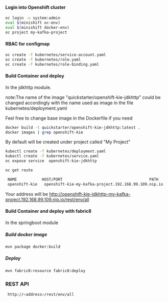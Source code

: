#### Login into Openshift cluster
```sh
oc login -u system:admin
eval $(minishift oc-env) 
eval $(minishift docker-env)
oc project my-kafka-project
```
#### RBAC for configmap
```sh
oc create -f kubernetes/service-account.yaml
oc create -f kubernetes/role.yaml
oc create -f kubernetes/role-binding.yaml
```
#### Build Container and deploy
In the jdkhttp module.

note:The name of the image "quickstarter/openshift-kie-jdkhttp"
could be changed accordingly with the name used as image in the file kubernetes/deployment.yaml

Feel free to change base image in the Dockerfile if you need
```sh
docker build -t quickstarter/openshift-kie-jdkhttp:latest .
docker images | grep openshift-kie
```

By default will be created under project called "My Project"
```sh
kubectl create -f kubernetes/deployment.yaml 
kubectl create -f kubernetes/service.yaml 
oc expose service  openshift-kie-jdkhttp
```

 ```sh
 oc get route
 
  NAME           HOST/PORT                                      PATH      SERVICES       PORT      TERMINATION   WILDCARD
  openshift-kie   openshift-kie-my-kafka-project.192.168.99.109.nip.io           openshift-kie   http                    None
  ```
    
  Your address will be
  http://openshift-kie-jdkhttp-my-kafka-project.192.168.99.109.nip.io/rest/env/all
  
  
#### Build Container and deploy with fabric8
In the springboot module
##### Build docker image
```sh
mvn package docker:build
```
##### Deploy
```sh
mvn fabric8:resource fabric8:deploy
```
  
### REST API
```sh
 http://<address>/rest/env/all
```